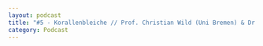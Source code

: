 ```yaml
---
layout: podcast
title: "#5 - Korallenbleiche // Prof. Christian Wild (Uni Bremen) & Dr. Katharina Fabricius (AIMS)"
category: Podcast
---
```


<p><script class="podigee-podcast-player" src="https://cdn.podigee.com/podcast-player/javascripts/podigee-podcast-player.js" data-configuration="https://interviews-4-future.podigee.io/5-i4f/embed?context=external"></script></p>
